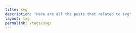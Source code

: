 ```yaml
---
title: svg
description: "Here are all the posts that related to svg"
layout: tag
permalink: /tags/svg/
---
```

